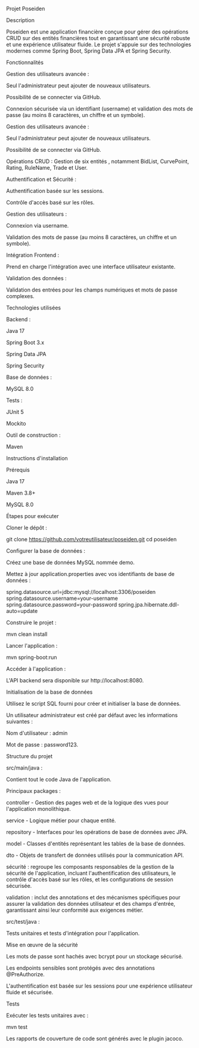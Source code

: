 Projet Poseiden

Description

Poseiden est une application financière conçue pour gérer des opérations CRUD sur des entités financières tout en garantissant une sécurité robuste et une expérience utilisateur fluide. Le projet s'appuie sur des technologies modernes comme Spring Boot, Spring Data JPA et Spring Security.

Fonctionnalités

Gestion des utilisateurs avancée :

Seul l'administrateur peut ajouter de nouveaux utilisateurs.

Possibilité de se connecter via GitHub.

Connexion sécurisée via un identifiant (username) et validation des mots de passe (au moins 8 caractères, un chiffre et un symbole).

Gestion des utilisateurs avancée :

Seul l'administrateur peut ajouter de nouveaux utilisateurs.

Possibilité de se connecter via GitHub.

Opérations CRUD : Gestion de six entités , notamment BidList, CurvePoint, Rating, RuleName, Trade et User.

Authentification et Sécurité :

Authentification basée sur les sessions.

Contrôle d'accès basé sur les rôles.

Gestion des utilisateurs :

Connexion via username.

Validation des mots de passe (au moins 8 caractères, un chiffre et un symbole).

Intégration Frontend :

Prend en charge l'intégration avec une interface utilisateur existante.

Validation des données :

Validation des entrées pour les champs numériques et mots de passe complexes.

Technologies utilisées

Backend :

Java 17

Spring Boot 3.x

Spring Data JPA

Spring Security

Base de données :

MySQL 8.0

Tests :

JUnit 5

Mockito

Outil de construction :

Maven

Instructions d'installation

Prérequis

Java 17

Maven 3.8+

MySQL 8.0

Étapes pour exécuter

Cloner le dépôt :

git clone https://github.com/votreutilisateur/poseiden.git
cd poseiden

Configurer la base de données :

Créez une base de données MySQL nommée demo.

Mettez à jour application.properties avec vos identifiants de base de données :

spring.datasource.url=jdbc:mysql://localhost:3306/poseiden
spring.datasource.username=your-username
spring.datasource.password=your-password
spring.jpa.hibernate.ddl-auto=update

Construire le projet :

mvn clean install

Lancer l'application :

mvn spring-boot:run

Accéder à l'application :

L'API backend sera disponible sur http://localhost:8080.

Initialisation de la base de données

Utilisez le script SQL fourni pour créer et initialiser la base de données.

Un utilisateur administrateur est créé par défaut avec les informations suivantes :

Nom d'utilisateur : admin

Mot de passe : password123.

Structure du projet

src/main/java :

Contient tout le code Java de l'application.

Principaux packages :

controller - Gestion des pages web et de la logique des vues pour l'application monolithique.

service - Logique métier pour chaque entité.

repository - Interfaces pour les opérations de base de données avec JPA.

model - Classes d'entités représentant les tables de la base de données.

dto - Objets de transfert de données utilisés pour la communication API.

sécurité : regroupe les composants responsables de la gestion de la sécurité de l'application, incluant l'authentification des utilisateurs, le contrôle d'accès basé sur les rôles, et les configurations de session sécurisée.

validation : inclut des annotations et des mécanismes spécifiques pour assurer la validation des données utilisateur et des champs d'entrée, garantissant ainsi leur conformité aux exigences métier.

src/test/java :

Tests unitaires et tests d'intégration pour l'application.

Mise en œuvre de la sécurité

Les mots de passe sont hachés avec bcrypt pour un stockage sécurisé.

Les endpoints sensibles sont protégés avec des annotations @PreAuthorize.

L'authentification est basée sur les sessions pour une expérience utilisateur fluide et sécurisée.

Tests

Exécuter les tests unitaires avec :

mvn test

Les rapports de couverture de code sont générés avec le plugin jacoco.
